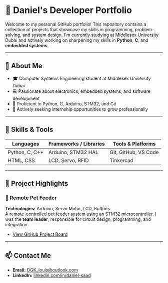# 💼 Daniel's Developer Portfolio

Welcome to my personal GitHub portfolio! This repository contains a collection of projects that showcase my skills in programming, problem-solving, and system design. I'm currently studying at Middlesex University Dubai and actively working on sharpening my skills in **Python**, **C**, and **embedded systems**.

---

## 📌 About Me

- 🎓 Computer Systems Engineering student at Middlesex University Dubai  
- 💻 Passionate about electronics, embedded systems, and software development  
- 🔧 Proficient in Python, C, Arduino, STM32, and Git  
- 🚀 Actively seeking internship opportunities to grow professionally

---

## 🧠 Skills & Tools

| Languages         | Frameworks / Libraries | Tools & Platforms      |
|------------------|------------------------|------------------------|
| Python, C, C++    | Arduino, STM32 HAL     | Git, GitHub, VS Code   |
| HTML, CSS         | LCD, Servo, RFID       | Tinkercad              |

---

## 📂 Project Highlights

### 🔹 Remote Pet Feeder  
**Technologies:** Arduino, Servo Motor, LCD, Buttons  
A remote-controlled pet feeder system using an STM32 microcontroller. I was the **team leader**, responsible for circuit design, programming, and integration.
 
- [View GitHub Project Board](https://github.com/users/DanielLouis111/projects/2)

---

## 📫 Contact Me

- **Email:** DGK_louis@outlook.com  
- **LinkedIn:** [linkedin.com/in/daniel-saad](https://linkedin.com/in/daniel-saad-0b0b91291)
